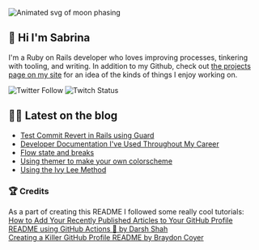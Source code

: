 ![Animated svg of moon phasing](https://raw.githubusercontent.com/skelebrina/skelebrina/release/assets/sky-banner-svg.svg)

## 🌝 Hi I'm Sabrina

I'm a Ruby on Rails developer who loves improving processes, tinkering with tooling, and writing. In addition to my Github, check out [the projects page on my site](https://www.thecodewitch.codes/projects/) for an idea of the kinds of things I enjoy working on.

![Twitter Follow](https://img.shields.io/twitter/follow/thecodewitch?style=social)
![Twitch Status](https://img.shields.io/twitch/status/sabrinathecodewitch?style=social)

## ✍🏼 Latest on the blog

<!-- BLOG-POST-LIST:START -->
- [Test Commit Revert in Rails using Guard](https://www.thecodewitch.codes/test-commit-revert-in-rails/)
- [Developer Documentation I've Used Throughout My Career](https://www.thecodewitch.codes/developer-documentation-ive-used-throughout-my-career/)
- [Flow state and breaks](https://www.thecodewitch.codes/flow-state-and-breaks/)
- [Using themer to make your own colorscheme](https://www.thecodewitch.codes/using-themer-to-make-your-own-colorscheme/)
- [Using the Ivy Lee Method](https://www.thecodewitch.codes/using-the-ivy-lee-method/)
<!-- BLOG-POST-LIST:END -->

### 🏆 Credits

As a part of creating this README I followed some really cool tutorials:  
[How to Add Your Recently Published Articles to Your GitHub Profile README using GitHub Actions 🤖 by Darsh Shah](https://iamdarshshah.hashnode.dev/how-to-add-your-recently-published-articles-to-your-github-profile-readme-using-github-actions)  
[Creating a Killer GitHub Profile README by Braydon Coyer](https://dev.to/dailydotdev/creating-a-killer-github-profile-readme-part-1-33nm?utm_campaign=meetedgar&utm_medium=social&utm_source=meetedgar.com)  
